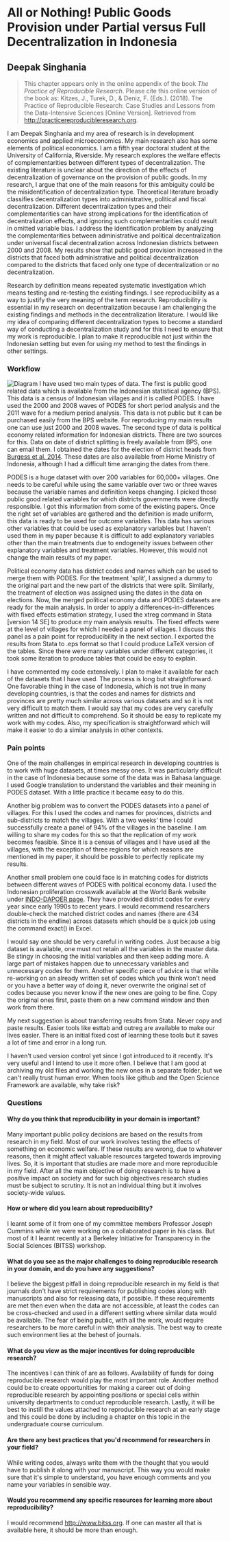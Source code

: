 All or Nothing! Public Goods Provision under Partial versus Full Decentralization in Indonesia
==============================================================================================

Deepak Singhania
----------------

> This chapter appears only in the online appendix of the book *The Practice of Reproducible Research*. Please cite this online version of the book as: Kitzes, J., Turek, D., & Deniz, F. (Eds.). (2018). The Practice of Reproducible Research: Case Studies and Lessons from the Data-Intensive Sciences \[Online Version\]. Retrieved from http://practicereproducibleresearch.org.

I am Deepak Singhania and my area of research is in development economics and applied microeconomics. My main research also has some elements of political economics. I am a fifth year doctoral student at the University of California, Riverside. My research explores the welfare effects of complementarities between different types of decentralization. The existing literature is unclear about the direction of the effects of decentralization of governance on the provision of public goods. In my research, I argue that one of the main reasons for this ambiguity could be the misidentification of decentralization type. Theoretical literature broadly classifies decentralization types into administrative, political and fiscal decentralization. Different decentralization types and their complementarities can have strong implications for the identification of decentralization effects, and ignoring such complementarities could result in omitted variable bias. I address the identification problem by analyzing the complementarities between administrative and political decentralization under universal fiscal decentralization across Indonesian districts between 2000 and 2008. My results show that public good provision increased in the districts that faced both administrative and political decentralization compared to the districts that faced only one type of decentralization or no decentralization.

Research by definition means repeated systematic investigation which means testing and re-testing the existing findings. I see reproducibility as a way to justify the very meaning of the term research. Reproducibility is essential in my research on decentralization because I am challenging the existing findings and methods in the decentralization literature. I would like my idea of comparing different decentralization types to become a standard way of conducting a decentralization study and for this I need to ensure that my work is reproducible. I plan to make it reproducible not just within the Indonesian setting but even for using my method to test the findings in other settings.

### Workflow

![Diagram](dsinghania.png) I have used two main types of data. The first is public good related data which is available from the Indonesian statistical agency (BPS). This data is a census of Indonesian villages and it is called PODES. I have used the 2000 and 2008 waves of PODES for short period analysis and the 2011 wave for a medium period analysis. This data is not public but it can be purchased easily from the BPS website. For reproducing my main results one can use just 2000 and 2008 waves. The second type of data is political economy related information for Indonesian districts. There are two sources for this. Data on date of district splitting is freely available from BPS, one can email them. I obtained the dates for the election of district heads from [Burgess et al. 2014](https://economics.mit.edu/files/12951). These dates are also available from Home Ministry of Indonesia, although I had a difficult time arranging the dates from there.

PODES is a huge dataset with over 200 variables for 60,000+ villages. One needs to be careful while using the same variable over two or three waves because the variable names and definition keeps changing. I picked those public good related variables for which districts governments were directly responsible. I got this information from some of the existing papers. Once the right set of variables are gathered and the definition is made uniform, this data is ready to be used for outcome variables. This data has various other variables that could be used as explanatory variables but I haven't used them in my paper because it is difficult to add explanatory variables other than the main treatments due to endogeneity issues between other explanatory variables and treatment variables. However, this would not change the main results of my paper.

Political economy data has district codes and names which can be used to merge them with PODES. For the treatment 'split', I assigned a dummy to the original part and the new part of the districts that were split. Similarly, the treatment of election was assigned using the dates in the data on elections. Now, the merged political economy data and PODES datasets are ready for the main analysis. In order to apply a differences-in-differences with fixed effects estimation strategy, I used the xtreg command in Stata \[version 14 SE\] to produce my main analysis results. The fixed effects were at the level of villages for which I needed a panel of villages. I discuss this panel as a pain point for reproducibility in the next section. I exported the results from Stata to .eps format so that I could produce LaTeX version of the tables. Since there were many variables under different categories, it took some iteration to produce tables that could be easy to explain.

I have commented my code extensively. I plan to make it available for each of the datasets that I have used. The process is long but straightforward. One favorable thing in the case of Indonesia, which is not true in many developing countries, is that the codes and names for districts and provinces are pretty much similar across various datasets and so it is not very difficult to match them. I would say that my codes are very carefully written and not difficult to comprehend. So it should be easy to replicate my work with my codes. Also, my specification is straightforward which will make it easier to do a similar analysis in other contexts.

### Pain points

One of the main challenges in empirical research in developing countries is to work with huge datasets, at times messy ones. It was particularly difficult in the case of Indonesia because some of the data was in Bahasa language. I used Google translation to understand the variables and their meaning in PODES dataset. With a little practice it became easy to do this.

Another big problem was to convert the PODES datasets into a panel of villages. For this I used the codes and names for provinces, districts and sub-districts to match the villages. With a two weeks' time I could successfully create a panel of 94% of the villages in the baseline. I am willing to share my codes for this so that the replication of my work becomes feasible. Since it is a census of villages and I have used all the villages, with the exception of three regions for which reasons are mentioned in my paper, it should be possible to perfectly replicate my results.

Another small problem one could face is in matching codes for districts between different waves of PODES with political economy data. I used the Indonesian proliferation crosswalk available at the World Bank website under [INDO-DAPOER page](http://databank.worldbank.org/data/reports.aspx?source=1266). They have provided district codes for every year since early 1990s to recent years. I would recommend researchers double-check the matched district codes and names (there are 434 districts in the endline) across datasets which should be a quick job using the command exact() in Excel.

I would say one should be very careful in writing codes. Just because a big dataset is available, one must not retain all the variables in the master data. Be stingy in choosing the initial variables and then keep adding more. A large part of mistakes happen due to unnecessary variables and unnecessary codes for them. Another specific piece of advice is that while re-working on an already written set of codes which you think won't need or you have a better way of doing it, never overwrite the original set of codes because you never know if the new ones are going to be fine. Copy the original ones first, paste them on a new command window and then work from there.

My next suggestion is about transferring results from Stata. Never copy and paste results. Easier tools like esttab and outreg are available to make our lives easier. There is an initial fixed cost of learning these tools but it saves a lot of time and error in a long run.

I haven't used version control yet since I got introduced to it recently. It's very useful and I intend to use it more often. I believe that I am good at archiving my old files and working the new ones in a separate folder, but we can't really trust human error. When tools like github and the Open Science Framework are available, why take risk?

### Questions

#### Why do you think that reproducibility in your domain is important?

Many important public policy decisions are based on the results from research in my field. Most of our work involves testing the effects of something on economic welfare. If these results are wrong, due to whatever reasons, then it might affect valuable resources targeted towards improving lives. So, it is important that studies are made more and more reproducible in my field. After all the main objective of doing research is to have a positive impact on society and for such big objectives research studies must be subject to scrutiny. It is not an individual thing but it involves society-wide values.

#### How or where did you learn about reproducibility?

I learnt some of it from one of my committee members Professor Joseph Cummins while we were working on a collaborated paper in his class. But most of it I learnt recently at a Berkeley Initiative for Transparency in the Social Sciences (BITSS) workshop.

#### What do you see as the major challenges to doing reproducible research in your domain, and do you have any suggestions?

I believe the biggest pitfall in doing reproducible research in my field is that journals don't have strict requirements for publishing codes along with manuscripts and also for releasing data, if possible. If these requirements are met then even when the data are not accessible, at least the codes can be cross-checked and used in a different setting where similar data would be available. The fear of being public, with all the work, would require researchers to be more careful in with their analysis. The best way to create such environment lies at the behest of journals.

#### What do you view as the major incentives for doing reproducible research?

The incentives I can think of are as follows. Availability of funds for doing reproducible research would play the most important role. Another method could be to create opportunities for making a career out of doing reproducible research by appointing positions or special cells within university departments to conduct reproducible research. Lastly, it will be best to instill the values attached to reproducible research at an early stage and this could be done by including a chapter on this topic in the undergraduate course curriculum.

#### Are there any best practices that you'd recommend for researchers in your field?

While writing codes, always write them with the thought that you would have to publish it along with your manuscript. This way you would make sure that it's simple to understand, you have enough comments and you name your variables in sensible way.

#### Would you recommend any specific resources for learning more about reproducibility?

I would recommend http://www.bitss.org. If one can master all that is available here, it should be more than enough.
